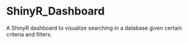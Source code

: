 # ShinyR_Dashboard
A ShinyR dashboard to visualize searching in a database given certain criteria and filters.
